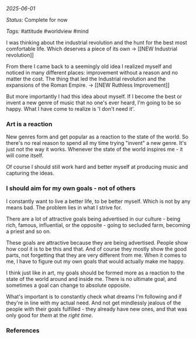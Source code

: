 *2025-06-01*

*Status:* Complete for now

*Tags:* #attitude #worldview #mind

I was thinking about the industrial revolution and the hunt for the best most comfortable life. Which deserves a piece of its own -> [[NEW Industrial revolution]] 

From there I came back to a seemingly old idea I realized myself and noticed in many different places: improvement without a reason and no matter the cost. The thing that led the Industrial revolution and the expansions of the Roman Empire. -> [[NEW Ruthless Improvement]]

But more importantly I had this idea about myself. If I become the best or invent a new genre of music that no one's ever heard, I'm going to be so happy. What I have come to realize is 'I don't need it'.

### Art is a reaction

New genres form and get popular as a reaction to the state of the world. So there's no real reason to spend all my time trying "invent" a new genre. It's just not the way it works. Whenever the state of the world inspires me - it will come itself. 

Of course I should still work hard and better myself at producing music and capturing the ideas.

### I should aim for my own goals - not of others

I constantly want to live a better life, to be better myself. Which is not by any means bad. The problem lies in what I strive for. 

There are a lot of attractive goals being advertised in our culture - being rich, famous, influential, or the opposite - going to secluded farm, becoming a priest and so on.

These goals are attractive because they are being advertised. People show how cool it is to be this and that. And of course they mostly show the good parts, not forgetting that they are very different from me. When it comes to me, I have to figure out my own goals that would actually make me happy. 

I think just like in art, my goals should be formed more as a reaction to the state of the world around and inside me. There is no ultimate goal, and sometimes a goal can change to absolute opposite. 

What's important is to constantly check what dreams I'm following and if they're in line with my actual need. And not get mindlessly jealous of the people with their goals fulfilled - they already have new ones, and that was only good for *them* at the *right time*.


### References